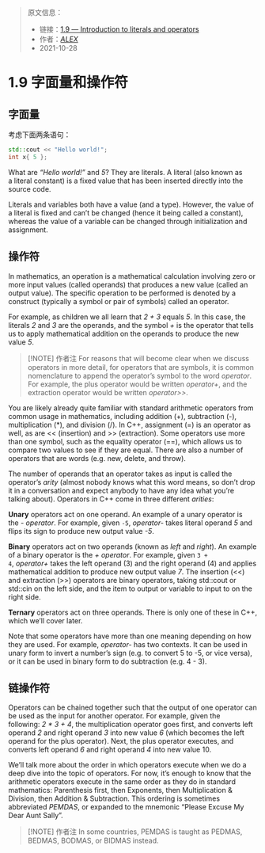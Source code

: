 > 原文信息：
> - 链接：[1.9 — Introduction to literals and operators](https://www.learncpp.com/cpp-tutorial/introduction-to-literals-and-operators/)
> - 作者：[_ALEX_](https://www.learncpp.com/author/Alex/ "View all posts by Alex")  
> - 2021-10-28

# 1.9 字面量和操作符

## 字面量

考虑下面两条语句：

```cpp
std::cout << "Hello world!";
int x{ 5 };
```

What are _“Hello world!”_ and _5_? They are literals. A literal (also known as a literal constant) is a fixed value that has been inserted directly into the source code.

Literals and variables both have a value (and a type). However, the value of a literal is fixed and can’t be changed (hence it being called a constant), whereas the value of a variable can be changed through initialization and assignment.

## 操作符

In mathematics, an operation is a mathematical calculation involving zero or more input values (called operands) that produces a new value (called an output value). The specific operation to be performed is denoted by a construct (typically a symbol or pair of symbols) called an operator.

For example, as children we all learn that _2 + 3_ equals _5_. In this case, the literals _2_ and _3_ are the operands, and the symbol _+_ is the operator that tells us to apply mathematical addition on the operands to produce the new value _5_.

> [!NOTE] 作者注
> For reasons that will become clear when we discuss operators in more detail, for operators that are symbols, it is common nomenclature to append the operator’s symbol to the word _operator_.
> For example, the plus operator would be written _operator+_, and the extraction operator would be written _operator>>_.

You are likely already quite familiar with standard arithmetic operators from common usage in mathematics, including addition (+), subtraction (-), multiplication (*), and division (/). In C++, assignment (=) is an operator as well, as are << (insertion) and >> (extraction). Some operators use more than one symbol, such as the equality operator (==), which allows us to compare two values to see if they are equal. There are also a number of operators that are words (e.g. new, delete, and throw).

The number of operands that an operator takes as input is called the operator’s _arity_ (almost nobody knows what this word means, so don’t drop it in a conversation and expect anybody to have any idea what you’re talking about). Operators in C++ come in three different _arities_:

**Unary** operators act on one operand. An example of a unary operator is the _- operator_. For example, given `-5`, _operator-_ takes literal operand _5_ and flips its sign to produce new output value _-5_.

**Binary** operators act on two operands (known as _left_ and _right_). An example of a binary operator is the _+ operator_. For example, given `3 + 4`, _operator+_ takes the left operand (3) and the right operand (4) and applies mathematical addition to produce new output value _7_. The insertion (<<) and extraction (>>) operators are binary operators, taking std::cout or std::cin on the left side, and the item to output or variable to input to on the right side.

**Ternary** operators act on three operands. There is only one of these in C++, which we’ll cover later.

Note that some operators have more than one meaning depending on how they are used. For example, _operator-_ has two contexts. It can be used in unary form to invert a number’s sign (e.g. to convert 5 to -5, or vice versa), or it can be used in binary form to do subtraction (e.g. 4 - 3).

## 链操作符

Operators can be chained together such that the output of one operator can be used as the input for another operator. For example, given the following: _2 * 3 + 4_, the multiplication operator goes first, and converts left operand _2_ and right operand _3_ into new value _6_ (which becomes the left operand for the plus operator). Next, the plus operator executes, and converts left operand _6_ and right operand _4_ into new value 10.

We’ll talk more about the order in which operators execute when we do a deep dive into the topic of operators. For now, it’s enough to know that the arithmetic operators execute in the same order as they do in standard mathematics: Parenthesis first, then Exponents, then Multiplication & Division, then Addition & Subtraction. This ordering is sometimes abbreviated _PEMDAS_, or expanded to the mnemonic “Please Excuse My Dear Aunt Sally”.

> [!NOTE] 作者注
> In some countries, PEMDAS is taught as PEDMAS, BEDMAS, BODMAS, or BIDMAS instead.